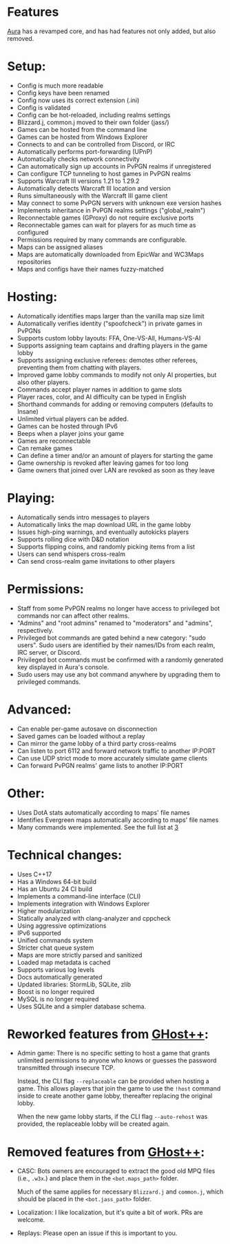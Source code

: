 ﻿Features
============

[Aura][1] has a revamped core, and has had features not only added, but also removed.

# Setup:
- Config is much more readable
- Config keys have been renamed
- Config now uses its correct extension (.ini)
- Config is validated
- Config can be hot-reloaded, including realms settings
- Blizzard.j, common.j moved to their own folder (jass/)
- Games can be hosted from the command line
- Games can be hosted from Windows Explorer
- Connects to and can be controlled from Discord, or IRC
- Automatically performs port-forwarding (UPnP)
- Automatically checks network connectivity
- Can automatically sign up accounts in PvPGN realms if unregistered
- Can configure TCP tunneling to host games in PvPGN realms
- Supports Warcraft III versions 1.21 to 1.29.2
- Automatically detects Warcraft III location and version
- Runs simultaneously with the Warcraft III game client
- May connect to some PvPGN servers with unknown exe version hashes
- Implements inheritance in PvPGN realms settings ("global_realm")
- Reconnectable games (GProxy) do not require exclusive ports
- Reconnectable games can wait for players for as much time as configured
- Permissions required by many commands are configurable.
- Maps can be assigned aliases
- Maps are automatically downloaded from EpicWar and WC3Maps repositories
- Maps and configs have their names fuzzy-matched

# Hosting:
- Automatically identifies maps larger than the vanilla map size limit
- Automatically verifies identity ("spoofcheck") in private games in PvPGNs
- Supports custom lobby layouts: FFA, One-VS-All, Humans-VS-AI
- Supports assigning team captains and drafting players in the game lobby
- Supports assigning exclusive referees: demotes other referees, preventing them
from chatting with players.
- Improved game lobby commands to modify not only AI properties, but also other players.
- Commands accept player names in addition to game slots
- Player races, color, and AI difficulty can be typed in English
- Shorthand commands for adding or removing computers (defaults to Insane)
- Unlimited virtual players can be added.
- Games can be hosted through IPv6
- Beeps when a player joins your game
- Games are reconnectable
- Can remake games
- Can define a timer and/or an amount of players for starting the game
- Game ownership is revoked after leaving games for too long
- Game owners that joined over LAN are revoked as soon as they leave

# Playing:
- Automatically sends intro messages to players
- Automatically links the map download URL in the game lobby
- Issues high-ping warnings, and eventually autokicks players
- Supports rolling dice with D&D notation
- Supports flipping coins, and randomly picking items from a list
- Users can send whispers cross-realm
- Can send cross-realm game invitations to other players

# Permissions:
- Staff from some PvPGN realms no longer have access to 
privileged bot commands nor can affect other realms.
- "Admins" and "root admins" renamed to "moderators" and "admins", respectively.
- Privileged bot commands are gated behind a new category: "sudo users". Sudo users 
are identified by their names/IDs from each realm, IRC server, or Discord.
- Privileged bot commands must be confirmed with a randomly generated key displayed 
in Aura's console.
- Sudo users may use any bot command anywhere by upgrading them to privileged commands.

# Advanced:
- Can enable per-game autosave on disconnection
- Saved games can be loaded without a replay
- Can mirror the game lobby of a third party cross-realms
- Can listen to port 6112 and forward network traffic to another IP:PORT
- Can use UDP strict mode to more accurately simulate game clients
- Can forward PvPGN realms' game lists to another IP:PORT

# Other:
- Uses DotA stats automatically according to maps' file names
- Identifies Evergreen maps automatically according to maps' file names
- Many commands were implemented. See the full list at [3]

# Technical changes:
- Uses C++17
- Has a Windows 64-bit build
- Has an Ubuntu 24 CI build
- Implements a command-line interface (CLI)
- Implements integration with Windows Explorer
- Higher modularization
- Statically analyzed with clang-analyzer and cppcheck
- Using aggressive optimizations
- IPv6 supported
- Unified commands system
- Stricter chat queue system
- Maps are more strictly parsed and sanitized
- Loaded map metadata is cached
- Supports various log levels
- Docs automatically generated
- Updated libraries: StormLib, SQLite, zlib
- Boost is no longer required
- MySQL is no longer required
- Uses SQLite and a simpler database schema.

# Reworked features from [GHost++][2]:
- Admin game:
  There is no specific setting to host a game that grants unlimited permissions to
  anyone who knows or guesses the password transmitted through insecure TCP.

  Instead, the CLI flag `--replaceable` can be provided when hosting a game. 
  This allows players that join the game to use the `!host` command inside to create 
  another game lobby, thereafter replacing the original lobby.

  When the new game lobby starts, if the CLI flag `--auto-rehost` was provided,
  the replaceable lobby will be created again.

# Removed features from [GHost++][2]:
- CASC:
  Bots owners are encouraged to extract the good old MPQ files (i.e., `.w3x`.) and place
  them in the `<bot.maps_path>` folder.

  Much of the same applies for necessary `Blizzard.j` and `common.j`, which should be placed 
  in the `<bot.jass_path>` folder.

- Localization:
  I like localization, but it's quite a bit of work. PRs are welcome.

- Replays:
  Please open an issue if this is important to you.

[1]: https://gitlab.com/ivojulca/aura-bot
[2]: https://github.com/uakfdotb/ghostpp
[3]: https://gitlab.com/ivojulca/aura-bot/COMMANDS.md
